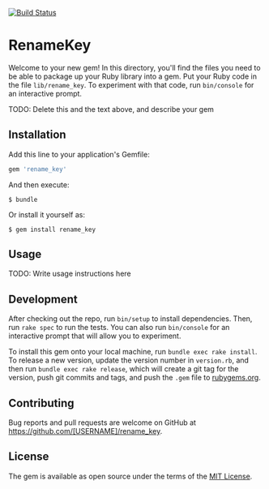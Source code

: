 [![Build Status](https://travis-ci.org/tkhrsn/rename_key.svg?branch=master)](https://travis-ci.org/tkhrsn/rename_key)

# RenameKey

Welcome to your new gem! In this directory, you'll find the files you need to be able to package up your Ruby library into a gem. Put your Ruby code in the file `lib/rename_key`. To experiment with that code, run `bin/console` for an interactive prompt.

TODO: Delete this and the text above, and describe your gem

## Installation

Add this line to your application's Gemfile:

```ruby
gem 'rename_key'
```

And then execute:

    $ bundle

Or install it yourself as:

    $ gem install rename_key

## Usage

TODO: Write usage instructions here

## Development

After checking out the repo, run `bin/setup` to install dependencies. Then, run `rake spec` to run the tests. You can also run `bin/console` for an interactive prompt that will allow you to experiment.

To install this gem onto your local machine, run `bundle exec rake install`. To release a new version, update the version number in `version.rb`, and then run `bundle exec rake release`, which will create a git tag for the version, push git commits and tags, and push the `.gem` file to [rubygems.org](https://rubygems.org).

## Contributing

Bug reports and pull requests are welcome on GitHub at https://github.com/[USERNAME]/rename_key.


## License

The gem is available as open source under the terms of the [MIT License](http://opensource.org/licenses/MIT).
